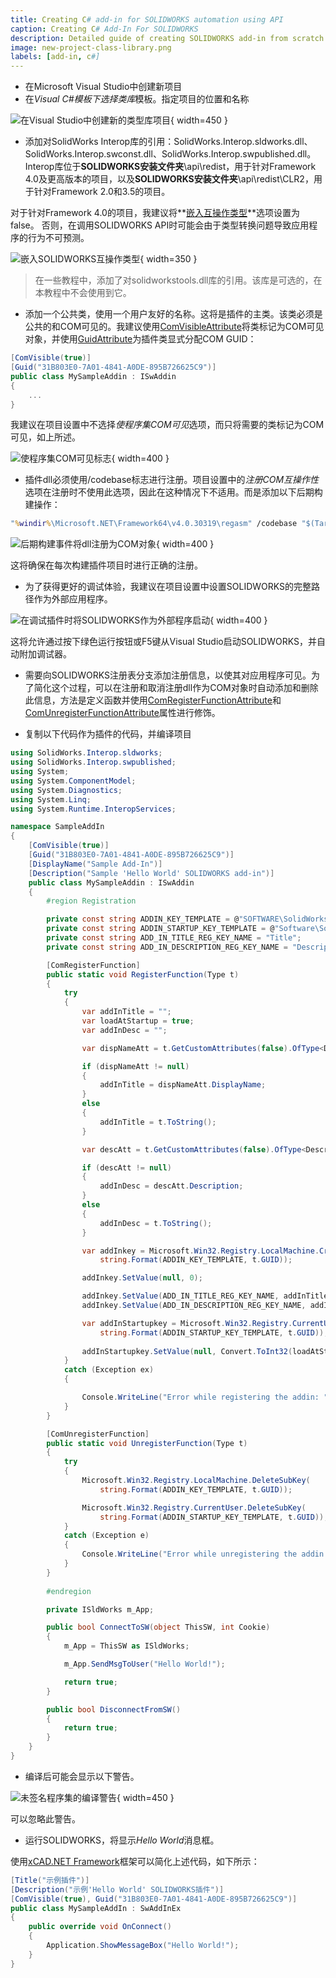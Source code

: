 ```yaml
---
title: Creating C# add-in for SOLIDWORKS automation using API
caption: Creating C# Add-In For SOLIDWORKS
description: Detailed guide of creating SOLIDWORKS add-in from scratch using C#
image: new-project-class-library.png
labels: [add-in, c#]
---
```

* 在Microsoft Visual Studio中创建新项目
* 在*Visual C#*模板下选择*类库*模板。指定项目的位置和名称

![在Visual Studio中创建新的类型库项目](new-project-class-library.png){ width=450 }

* 添加对SolidWorks Interop库的引用：SolidWorks.Interop.sldworks.dll、SolidWorks.Interop.swconst.dll、SolidWorks.Interop.swpublished.dll。Interop库位于**SOLIDWORKS安装文件夹**\api\redist，用于针对Framework 4.0及更高版本的项目，以及**SOLIDWORKS安装文件夹**\api\redist\CLR2，用于针对Framework 2.0和3.5的项目。

对于针对Framework 4.0的项目，我建议将**[嵌入互操作类型](https://docs.microsoft.com/zh-cn/dotnet/framework/interop/type-equivalence-and-embedded-interop-types)**选项设置为false。
否则，在调用SOLIDWORKS API时可能会由于类型转换问题导致应用程序的行为不可预测。

![嵌入SOLIDWORKS互操作类型](embed-interops-false.png){ width=350 }

> 在一些教程中，添加了对solidworkstools.dll库的引用。该库是可选的，在本教程中不会使用到它。

* 添加一个公共类，使用一个用户友好的名称。这将是插件的主类。该类必须是公共的和COM可见的。我建议使用[ComVisibleAttribute](https://docs.microsoft.com/zh-cn/dotnet/api/system.runtime.interopservices.comvisibleattribute?view=netframework-4.7.2)将类标记为COM可见对象，并使用[GuidAttribute](https://docs.microsoft.com/zh-cn/dotnet/api/system.runtime.interopservices.guidattribute?view=netframework-4.7.2)为插件类显式分配COM GUID：

~~~ cs
[ComVisible(true)]
[Guid("31B803E0-7A01-4841-A0DE-895B726625C9")]
public class MySampleAddin : ISwAddin
{
    ...
}
~~~

我建议在项目设置中不选择*使程序集COM可见*选项，而只将需要的类标记为COM可见，如上所述。

![使程序集COM可见标志](make-assembly-com-visible.png){ width=400 }

* 插件dll必须使用/codebase标志进行注册。项目设置中的*注册COM互操作性*选项在注册时不使用此选项，因此在这种情况下不适用。而是添加以下后期构建操作：

~~~ bat
"%windir%\Microsoft.NET\Framework64\v4.0.30319\regasm" /codebase "$(TargetPath)"
~~~

![后期构建事件将dll注册为COM对象](post-build-event.png){ width=400 }

这将确保在每次构建插件项目时进行正确的注册。

* 为了获得更好的调试体验，我建议在项目设置中设置SOLIDWORKS的完整路径作为外部应用程序。

![在调试插件时将SOLIDWORKS作为外部程序启动](start-external-program.png){ width=400 }

这将允许通过按下绿色运行按钮或F5键从Visual Studio启动SOLIDWORKS，并自动附加调试器。

* 需要向SOLIDWORKS注册表分支添加注册信息，以使其对应用程序可见。为了简化这个过程，可以在注册和取消注册dll作为COM对象时自动添加和删除此信息，方法是定义函数并使用[ComRegisterFunctionAttribute](https://docs.microsoft.com/zh-cn/dotnet/api/system.runtime.interopservices.comregisterfunctionattribute?view=netframework-4.7.2)和[ComUnregisterFunctionAttribute](https://docs.microsoft.com/zh-cn/dotnet/api/system.runtime.interopservices.comunregisterfunctionattribute?view=netframework-4.7.2)属性进行修饰。

* 复制以下代码作为插件的代码，并编译项目

~~~ cs
using SolidWorks.Interop.sldworks;
using SolidWorks.Interop.swpublished;
using System;
using System.ComponentModel;
using System.Diagnostics;
using System.Linq;
using System.Runtime.InteropServices;

namespace SampleAddIn
{
    [ComVisible(true)]
    [Guid("31B803E0-7A01-4841-A0DE-895B726625C9")]
    [DisplayName("Sample Add-In")]
    [Description("Sample 'Hello World' SOLIDWORKS add-in")]
    public class MySampleAddin : ISwAddin
    {
        #region Registration

        private const string ADDIN_KEY_TEMPLATE = @"SOFTWARE\SolidWorks\Addins\{{{0}}}";
        private const string ADDIN_STARTUP_KEY_TEMPLATE = @"Software\SolidWorks\AddInsStartup\{{{0}}}";
        private const string ADD_IN_TITLE_REG_KEY_NAME = "Title";
        private const string ADD_IN_DESCRIPTION_REG_KEY_NAME = "Description";

        [ComRegisterFunction]
        public static void RegisterFunction(Type t)
        {
            try
            {
                var addInTitle = "";
                var loadAtStartup = true;
                var addInDesc = "";

                var dispNameAtt = t.GetCustomAttributes(false).OfType<DisplayNameAttribute>().FirstOrDefault();

                if (dispNameAtt != null)
                {
                    addInTitle = dispNameAtt.DisplayName;
                }
                else
                {
                    addInTitle = t.ToString();
                }

                var descAtt = t.GetCustomAttributes(false).OfType<DescriptionAttribute>().FirstOrDefault();

                if (descAtt != null)
                {
                    addInDesc = descAtt.Description;
                }
                else
                {
                    addInDesc = t.ToString();
                }

                var addInkey = Microsoft.Win32.Registry.LocalMachine.CreateSubKey(
                    string.Format(ADDIN_KEY_TEMPLATE, t.GUID));

                addInkey.SetValue(null, 0);

                addInkey.SetValue(ADD_IN_TITLE_REG_KEY_NAME, addInTitle);
                addInkey.SetValue(ADD_IN_DESCRIPTION_REG_KEY_NAME, addInDesc);

                var addInStartupkey = Microsoft.Win32.Registry.CurrentUser.CreateSubKey(
                    string.Format(ADDIN_STARTUP_KEY_TEMPLATE, t.GUID));
                
                addInStartupkey.SetValue(null, Convert.ToInt32(loadAtStartup), Microsoft.Win32.RegistryValueKind.DWord);
            }
            catch (Exception ex)
            {

                Console.WriteLine("Error while registering the addin: " + ex.Message);
            }
        }

        [ComUnregisterFunction]
        public static void UnregisterFunction(Type t)
        {
            try
            {
                Microsoft.Win32.Registry.LocalMachine.DeleteSubKey(
                    string.Format(ADDIN_KEY_TEMPLATE, t.GUID));

                Microsoft.Win32.Registry.CurrentUser.DeleteSubKey(
                    string.Format(ADDIN_STARTUP_KEY_TEMPLATE, t.GUID));
            }
            catch (Exception e)
            {
                Console.WriteLine("Error while unregistering the addin: " + e.Message);
            }
        }
        
        #endregion

        private ISldWorks m_App;

        public bool ConnectToSW(object ThisSW, int Cookie)
        {
            m_App = ThisSW as ISldWorks;

            m_App.SendMsgToUser("Hello World!");

            return true;
        }

        public bool DisconnectFromSW()
        {
            return true;
        }
    }
}

~~~



* 编译后可能会显示以下警告。

![未签名程序集的编译警告](compile-warning-unsigned.png){ width=450 }

可以忽略此警告。

* 运行SOLIDWORKS，将显示*Hello World*消息框。

使用[xCAD.NET Framework](https://xcad.net/)框架可以简化上述代码，如下所示：

~~~ cs
[Title("示例插件")]
[Description("示例'Hello World' SOLIDWORKS插件")]
[ComVisible(true), Guid("31B803E0-7A01-4841-A0DE-895B726625C9")]
public class MySampleAddIn : SwAddInEx
{
    public override void OnConnect()
    {
        Application.ShowMessageBox("Hello World!");
    }
}
~~~